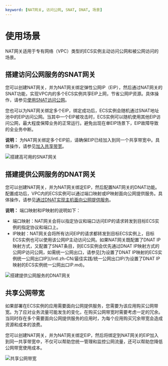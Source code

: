 ```yaml
---
keyword: [NAT网关, 访问公网, SNAT, DNAT, 场景]
---
```


# 使用场景

NAT网关适用于专有网络（VPC）类型的ECS实例主动访问公网和被公网访问的场景。

## 搭建访问公网服务的SNAT网关

您可以创建NAT网关，并为NAT网关绑定弹性公网IP（EIP），然后通过NAT网关的SNAT功能，实现VPC内的多个ECS实例共享EIP上网，节省公网IP资源。具体操作，请参见[使用SNAT访问公网](/intl.zh-CN/快速入门/使用SNAT访问公网.md)。

您也可以为NAT网关绑定多个EIP，绑定成功后，ECS实例会随机通过SNAT地址池中的EIP访问公网。当其中一个EIP被攻击时，ECS实例可以随机使用其他EIP访问公网，最大程度保障业务的正常运行。避免出现在单EIP场景下，EIP故障导致的全业务中断。

**说明：** 为NAT网关绑定多个EIP前，请确保EIP已经加入到同一个共享带宽中。具体操作，请参见[加入共享带宽](/intl.zh-CN/用户指南/管理按量计费实例/加入共享带宽.md)。

![搭建高可用的SNAT网关](https://static-aliyun-doc.oss-accelerate.aliyuncs.com/assets/img/zh-CN/6454114061/p178147.png)

## 搭建提供公网服务的DNAT网关

您可以创建NAT网关，并为NAT网关绑定EIP，然后配置NAT网关的DNAT功能。配置成功后，VPC内的ECS实例可以通过端口映射或IP映射面向公网提供服务。具体操作，请参见[通过DNAT实现主机面向公网提供服务](/intl.zh-CN/快速入门/通过DNAT实现主机面向公网提供服务.md)。

**说明：** 端口映射和IP映射的说明如下：

-   端口映射：NAT网关会将以指定协议和端口访问EIP的请求转发到目标ECS实例的指定协议和端口上。
-   IP映射：NAT网关会将所有访问EIP的请求都转发到目标ECS实例上，目标ECS实例也可以使用该公网IP主动访问公网。如果NAT网关既配置了DNAT IP映射方式，又配置了SNAT条目，则ECS实例会优先通过DNAT IP映射方式的公网IP访问公网，如需统一公网出口，请参见[为设置了DNAT IP映射的ECS实例统一公网出口IP](/intl.zh-CN/最佳实践/统一公网出口IP/为设置了DNAT IP映射的ECS实例统一公网出口IP.md)。

![搭建提供公网服务的DNAT网关](https://static-aliyun-doc.oss-accelerate.aliyuncs.com/assets/img/zh-CN/1891114061/p178148.png)

## 共享公网带宽

如果部署在ECS实例的应用需要面向公网提供服务，您需要为该应用购买公网带宽。为了应对业务流量可能发生的变化，在购买公网带宽时需要考虑一定的冗余。当同时存在多个需要面向公网提供服务的应用时，为每个应用购买冗余带宽会造成资源和成本的浪费。

您可以创建NAT网关，并为NAT网关绑定EIP，然后将绑定到NAT网关的EIP加入到同一共享带宽中，不仅可以帮助您统一管理和监控公网流量，还可以帮助您降低公网带宽使用成本。

![共享公网带宽](https://static-aliyun-doc.oss-accelerate.aliyuncs.com/assets/img/zh-CN/8254656161/p178151.png)

